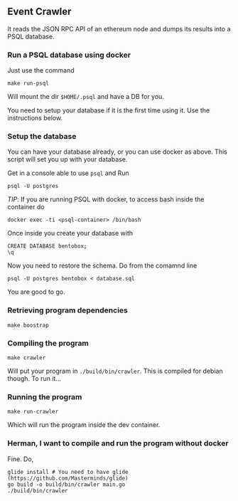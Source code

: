 ## Event Crawler

It reads the JSON RPC API of an ethereum node and dumps its results into
a PSQL database.

### Run a PSQL database using docker

Just use the command

```
make run-psql
```

Will mount the dir `$HOME/.psql` and have a DB for you.

You need to setup your database if it is the first time using it.
Use the instructions below.

### Setup the database

You can have your database already, or you can use docker as above.
This script will set you up with your database.

Get in a console able to use `psql` and Run

```
psql -U postgres
```

*TIP*: If you are running PSQL with docker,
to access bash inside the container do

```
docker exec -ti <psql-container> /bin/bash
```

Once inside you create your database with

```
CREATE DATABASE bentobox;
\q
```

Now you need to restore the schema. Do from the comamnd line

```
psql -U postgres bentobox < database.sql
```

You are good to go.

### Retrieving program dependencies

```
make boostrap
```

### Compiling the program

```
make crawler
```

Will put your program in `./build/bin/crawler`. This is compiled for debian
though. To run it...

### Running the program

```
make run-crawler
```

Which will run the program inside the dev container.

### Herman, I want to compile and run the program without docker

Fine. Do,

```
glide install # You need to have glide (https://github.com/Masterminds/glide)
go build -o build/bin/crawler main.go
./build/bin/crawler
```
